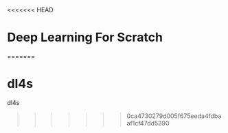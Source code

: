 <<<<<<< HEAD
# Deep Learning For Scratch
=======
# dl4s
dl4s
>>>>>>> 0ca4730279d005f675eeda4fdbaaf1cf47dd5390
